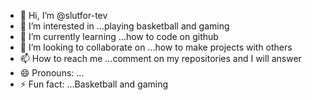 - 👋 Hi, I’m @slutfor-tev
- 👀 I’m interested in ...playing basketball and gaming
- 🌱 I’m currently learning ...how to code on github
- 💞️ I’m looking to collaborate on ...how to make projects with others
- 📫 How to reach me ...comment on my repositories and I will answer
- 😄 Pronouns: ...
- ⚡ Fun fact: ...Basketball and gaming

<!---
slutfor-tev/slutfor-tev is a ✨ special ✨ repository because its `README.md` (this file) appears on your GitHub profile.
You can click the Preview link to take a look at your changes.
--->
